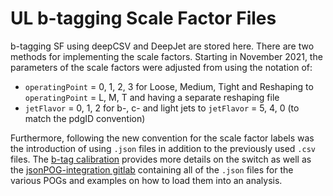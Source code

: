# UL b-tagging Scale Factor Files
b-tagging SF using deepCSV and DeepJet are stored here. There are two methods for implementing the scale factors. Starting in November 2021, the parameters of the scale factors were adjusted from using the notation of:
* `operatingPoint` = 0, 1, 2, 3 for Loose, Medium, Tight and Reshaping to `operatingPoint` = L, M, T and having a separate reshaping file
* `jetFlavor` = 0, 1, 2 for b-, c- and light jets to `jetFlavor` = 5, 4, 0 (to match the pdgID convention)  

Furthermore, following the new convention for the scale factor labels was the introduction of using `.json` files in addition to the previously used `.csv` files. The [b-tag calibration](https://twiki.cern.ch/twiki/bin/view/CMS/BTagCalibration) provides more details on the switch as well as the [jsonPOG-integration gitlab](https://gitlab.cern.ch/cms-nanoAOD/jsonpog-integration/-/tree/master/) containing all of the `.json` files for the various POGs and examples on how to load them into an analysis.
